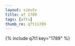 ```yaml
--- 
layout: sieutv
title: af 1789
tags: [aftv]
thumb_re: q7t11789
---
```

{% include q7t1 key="1789" %} 
